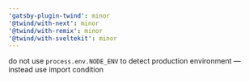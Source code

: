 ```yaml
---
'gatsby-plugin-twind': minor
'@twind/with-next': minor
'@twind/with-remix': minor
'@twind/with-sveltekit': minor
---
```


do not use `process.env.NODE_ENV` to detect production environment — instead use import condition
